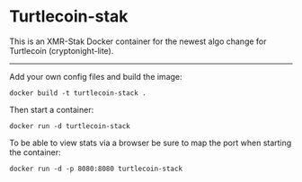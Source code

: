 # Turtlecoin-stak
This is an XMR-Stak Docker container for the newest algo change for Turtlecoin (cryptonight-lite).

___

Add your own config files and build the image:

```docker build -t turtlecoin-stack .```

Then start a container:

```docker run -d turtlecoin-stack```

To be able to view stats via a browser be sure to map the port when starting the container:

```docker run -d -p 8080:8080 turtlecoin-stack```
